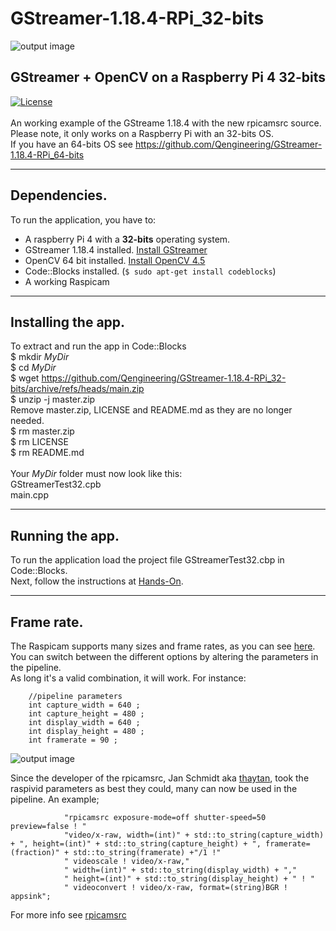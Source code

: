 # GStreamer-1.18.4-RPi_32-bits
![output image]( https://qengineering.eu/images/GStreamer_32_30FPS.webp )<br/>
## GStreamer + OpenCV on a Raspberry Pi 4 32-bits
[![License](https://img.shields.io/badge/License-BSD%203--Clause-blue.svg)](https://opensource.org/licenses/BSD-3-Clause)<br/><br/>
An working example of the GStreame 1.18.4 with the new rpicamsrc source.<br/>
Please note, it only works on a Raspberry Pi with an 32-bits OS.<br/>
If you have an 64-bits OS see https://github.com/Qengineering/GStreamer-1.18.4-RPi_64-bits <br/>

------------

## Dependencies.<br/>
To run the application, you have to:
- A raspberry Pi 4 with a **32-bits** operating system. 
- GStreamer 1.18.4 installed. [Install GStreamer](https://qengineering.eu/install-gstreamer-1.18-on-raspberry-pi-4.html) <br/>
- OpenCV 64 bit installed. [Install OpenCV 4.5](https://qengineering.eu/install-opencv-4.5-on-raspberry-64-os.html) <br/>
- Code::Blocks installed. (```$ sudo apt-get install codeblocks```)
- A working Raspicam

------------

## Installing the app.
To extract and run the app in Code::Blocks <br/>
$ mkdir *MyDir* <br/>
$ cd *MyDir* <br/>
$ wget https://github.com/Qengineering/GStreamer-1.18.4-RPi_32-bits/archive/refs/heads/main.zip <br/>
$ unzip -j master.zip <br/>
Remove master.zip, LICENSE and README.md as they are no longer needed. <br/> 
$ rm master.zip <br/>
$ rm LICENSE <br/>
$ rm README.md <br/> <br/>
Your *MyDir* folder must now look like this: <br/> 
GStreamerTest32.cpb <br/>
main.cpp <br/>

------------

## Running the app.
To run the application load the project file GStreamerTest32.cbp in Code::Blocks.<br/> 
Next, follow the instructions at [Hands-On](https://qengineering.eu/deep-learning-examples-on-raspberry-32-64-os.html#HandsOn).<br/>

------------

## Frame rate.
The Raspicam supports many sizes and frame rates, as you can see [here](https://www.raspberrypi.org/documentation/raspbian/applications/camera.md).<br/>
You can switch between the different options by altering the parameters in the pipeline.<br/>
As long it's a valid combination, it will work. For instance:<br/>
```
    //pipeline parameters
    int capture_width = 640 ;
    int capture_height = 480 ;
    int display_width = 640 ;
    int display_height = 480 ;
    int framerate = 90 ;
```


![output image]( https://qengineering.eu/images/GStreamer_32_90FPS.webp )<br/>

Since the developer of the rpicamsrc, Jan Schmidt aka [thaytan](https://github.com/thaytan/gst-rpicamsrc), took the raspivid parameters as best they could, many can now be used in the pipeline. An example;<br/>
```
            "rpicamsrc exposure-mode=off shutter-speed=50 preview=false ! "
            "video/x-raw, width=(int)" + std::to_string(capture_width) + ", height=(int)" + std::to_string(capture_height) + ", framerate=(fraction)" + std::to_string(framerate) +"/1 !"
            " videoscale ! video/x-raw,"
            " width=(int)" + std::to_string(display_width) + ","
            " height=(int)" + std::to_string(display_height) + " ! "
            " videoconvert ! video/x-raw, format=(string)BGR ! appsink";
```
For more info see [rpicamsrc](https://gstreamer.freedesktop.org/documentation/rpicamsrc/index.html?gi-language=c)
